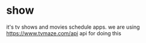 # show
it's tv shows and movies schedule apps.
we are using https://www.tvmaze.com/api api for doing this
